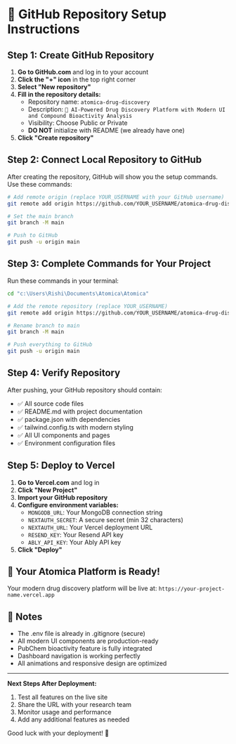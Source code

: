 # 🚀 GitHub Repository Setup Instructions

## Step 1: Create GitHub Repository

1. **Go to GitHub.com** and log in to your account
2. **Click the "+" icon** in the top right corner
3. **Select "New repository"**
4. **Fill in the repository details:**
   - Repository name: `atomica-drug-discovery`
   - Description: `🧬 AI-Powered Drug Discovery Platform with Modern UI and Compound Bioactivity Analysis`
   - Visibility: Choose Public or Private
   - **DO NOT** initialize with README (we already have one)
5. **Click "Create repository"**

## Step 2: Connect Local Repository to GitHub

After creating the repository, GitHub will show you the setup commands. Use these commands:

```bash
# Add remote origin (replace YOUR_USERNAME with your GitHub username)
git remote add origin https://github.com/YOUR_USERNAME/atomica-drug-discovery.git

# Set the main branch
git branch -M main

# Push to GitHub
git push -u origin main
```

## Step 3: Complete Commands for Your Project

Run these commands in your terminal:

```bash
cd "c:\Users\Rishi\Documents\Atomica\Atomica"

# Add the remote repository (replace YOUR_USERNAME)
git remote add origin https://github.com/YOUR_USERNAME/atomica-drug-discovery.git

# Rename branch to main
git branch -M main

# Push everything to GitHub
git push -u origin main
```

## Step 4: Verify Repository

After pushing, your GitHub repository should contain:
- ✅ All source code files
- ✅ README.md with project documentation
- ✅ package.json with dependencies
- ✅ tailwind.config.ts with modern styling
- ✅ All UI components and pages
- ✅ Environment configuration files

## Step 5: Deploy to Vercel

1. **Go to Vercel.com** and log in
2. **Click "New Project"**
3. **Import your GitHub repository**
4. **Configure environment variables:**
   - `MONGODB_URL`: Your MongoDB connection string
   - `NEXTAUTH_SECRET`: A secure secret (min 32 characters)
   - `NEXTAUTH_URL`: Your Vercel deployment URL
   - `RESEND_KEY`: Your Resend API key
   - `ABLY_API_KEY`: Your Ably API key
5. **Click "Deploy"**

## 🎉 Your Atomica Platform is Ready!

Your modern drug discovery platform will be live at:
`https://your-project-name.vercel.app`

## 📝 Notes

- The .env file is already in .gitignore (secure)
- All modern UI components are production-ready
- PubChem bioactivity feature is fully integrated
- Dashboard navigation is working perfectly
- All animations and responsive design are optimized

---

**Next Steps After Deployment:**
1. Test all features on the live site
2. Share the URL with your research team
3. Monitor usage and performance
4. Add any additional features as needed

Good luck with your deployment! 🚀
